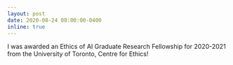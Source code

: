 ```yaml
---
layout: post
date: 2020-08-24 08:00:00-0400
inline: true
---
```


I was awarded an Ethics of AI Graduate Research Fellowship for 2020-2021 from the University of Toronto, Centre for Ethics!